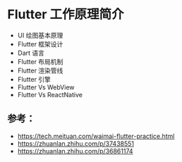 # Flutter 工作原理简介

* UI 绘图基本原理
* Flutter 框架设计
* Dart 语言
* Flutter 布局机制
* Flutter 渲染管线
* Flutter 引擎
* Flutter Vs WebView
* Flutter Vs ReactNative



## 参考：

* https://tech.meituan.com/waimai-flutter-practice.html
* https://zhuanlan.zhihu.com/p/37438551
* https://zhuanlan.zhihu.com/p/36861174
